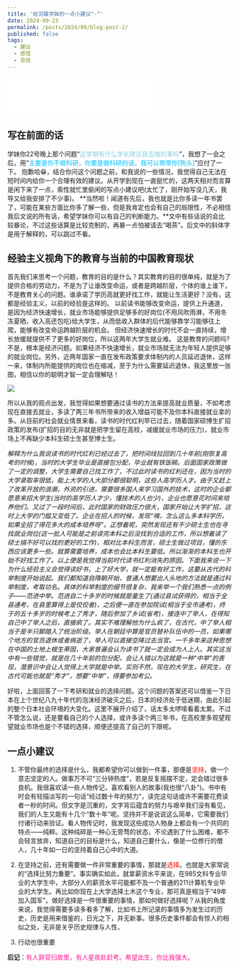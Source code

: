 ```yaml
---
title: '给羽晨学妹的一点小建议^-^'
date: 2024-09-23
permalink: /posts/2024/09/blog-post-2/
published: false
tags:
  - 建议
  - 感悟
  - 总结
---
```


<iframe frameborder="no" border="0" marginwidth="0" marginheight="0" width=330 height=86 src="//music.163.com/outchain/player?type=2&id=1858118347&auto=1&height=66&autoplay=true&loop=true"></iframe>

## 写在前面的话

学妹你22号晚上那个问题“<font color=SkyBlue>这学期有什么学长建议我去做的事吗</font>”，我想了一会之后，用“<font color=DeepSkyBlue>主要是你不做科研，你要是做科研的话，我可以带带你[狗头]</font>”应付了一下。
抱歉哈😁，结合你问这个问题之前，和我说的一些情况，我觉得自己无法在短时间内给你一个合理有效的建议。从开学到现在一直挺忙的，这两天相对而言算是闲下来了一点，索性就忙里偷闲的写点小建议吧(太忙了，刚开始写没几天，我导又给我安排了不少事)。
**当然啦！闻道有先后，我也就是比你多读一年书罢了，可能在某些方面比你多了解一些，但是我肯定也会有自己的局限性，不必相信我后文说的所有话，希望学妹你可以有自己的判断能力。**文中有些话说的会比较暴论，不过这些话算是比较克制的，再暴一点怕被请去“喝茶”。后文中的斜体字是用于解释的，可以跳过不看。

## 经验主义视角下的教育与当前的中国教育现状

首先我们来思考一个问题，教育的目的是什么？其实教育的目的很单纯，就是为了提供合格的劳动力，不是为了让谁改变命运，或者是跨越阶层，个体的谁上谁下，不是教育关心的问题。谁承诺了学历高就更好找工作，就能让生活更好？没有，这都是经验主义，以前的经验是这样的。
以前读书能够改变命运，提供上升通道，是因为经济快速增长，就业市场能够提供足够多的好岗位(不用风吹雨淋，不用冬冻夏晒，收入高还包吃)给大学生，从而低收入群体的后代能够靠学习能够往上爬，能够有改变命运跨越阶层的机会。
但经济快速增长的时代不会一直持续，增长放缓就提供不了更多的好岗位，所以这两年大学生就业难。
这是教育的问题吗?不是，根本是经济问题。如果经济不快速增长，就业市场就无法为年轻人提供足够的就业岗位。另外，近两年国家一直在发布政策要求体制内的人员延迟退休，这样一来，体制内所能提供的岗位也在缩减，至于为什么需要延迟退休，我这里放一张图，相信以你的聪明才智一定会理解哒！

![](http://lollins7.github.io/images/Blog/2024-09-23/yctx.jpg)

所以从我的观点出发，我觉得如果想要通过读书的方法来提高就业质量，不如考虑现在直接去就业，多读了两三年书所带来的收入增益可能不及你本科直接就业拿的多。从目前的社会就业情景来看，读书的时代红利早已过去，随着国家硕博生扩招政策的发布(扩招的目的无非就是把学生留在高校，减缓就业市场的压力)，就业市场上不再缺少本科生硕士生甚至博士生。

*解释为什么我说读书的时代红利已经过去了，把时间线拉回到几十年前(刚恢复高考的时候)，当时的大学生毕业是直接包分配，毕业就有铁饭碗。后面国家政策做了一定的调整，大学生需要自己找工作了，不过此时读书的红利还在，因为当时的大学录取率很低，能上大学的人大部分都很聪明，这些人高学历人才。由于又赶上了改革开放的浪潮，外资的引进，需要很多国人来学习国外的技术，这时的企业都愿意来招大学生(当时的高学历人才少，懂技术的人也少)，企业也愿意花时间来培养他们。又过了一段时间后，此时国家的财政压力很大，国家开始让大学扩招，这时上大学的门槛又变低了。企业在招人的时候，发现“咦，怎么这么多本科学历，如果全招了得花多大的成本培养呀”。正想着呢，突然发现还有不少硕士生也在寻找就业岗位(这一批人可能是之前读完本科之后没找到合适的工作，所以想着读了硕士搞不好可以找的更好的工作)，相对比本科生而言，硕士生做过项目，懂的东西应该更多一些。就算需要培养，成本也会比本科生要低。所以渐渐的本科生也开始不好找工作了。以上便是我觉得当前时代读书红利消失的原因。下面我来说一下为什么经验主义会觉得读好书，上了好大学，就一定能有好工作，这要从古代的科举制度开始说起。我们都知道自隋朝开始，普通人想要出人头地的方法就是通过科举制度，考取功名。具体的科举制度的细节很复杂，我来举一个我们熟悉一点的例子——范进中举。范进自二十多岁的时候就是童生了(通过县试获得的，相当于全县通考，在县里算得上是佼佼者)，之后便一直在参加院试(相当于全市通考)，终于的五十多岁的时候考上了秀才，随后参加了乡试(省考)，接连中了举人，在得知自己中了举人之后，直接疯了。其实不难理解他为什么疯了，在古代，中了举人相当于是半只脚踏入了统治阶级。举人在朝廷中算是官员替补队伍中的一员，如果哪个地方的官员退休或者病逝了，举人可以直接空降过去当官。一千多年来这种思想在中国的土地上根生蒂固，大家普遍会认为读书了就一定会成为人上人。其实这当中有一些错觉，就是在几十年前的包分配，会让人错以为这就是一种“中举”的表现，潜意识中会让人觉得上大学就是中举。实则不然，现在的大学生，研究生，在古代可能也就是“秀才”，想要“中举”，得要参加考公。*

好啦，上面回答了一下考研和就业的选择问题。这个问题的答案还可以借鉴一下日本在上个世纪八九十年代的泡沫经济破灭之后，日本的经济处于低迷期，由此引起的整个日本社会环境的大变化。这里不展开介绍了，话太多太啰嗦看着太累。不过不管怎么说，还是要看自己的个人选择，或许多读个两三年书，在高校里多观望观望就业市场也是个不错的选择，顺便还提高了自己的下限呢。

## 一点小建议

1. 不管你最终的选择是什么，我都希望你可以做到一件事，那便是<font color=Red>坚持</font>，做一个意志坚定的人。做事万不可“三分钟热度”，若是反复摇摆不定，定会错过很多良机。我很喜欢读一些人物传记，喜欢看别人的故事(我也很“八卦”)。书中有时会有轻描淡写的一句话“经过数十年的努力”，读完这句话或许不需要花费读者一秒的时间。但文字是沉重的，文字背后蕴含的努力与艰辛我们没有看见，我们的人生又能有十几个“数十年”呢。坚持并不是说说这么简单，它需要我们付诸行动来验证。看人物传记时，我发现这些成功人物身上都会有一个共同的特点——纯粹。这种纯碎是一种心无旁骛的状态，不论遇到了什么困难，都不会轻言放弃，知道自己的目标是什么，知道自己要什么，像是一位修行的僧人，几十年如一日的坚持着自己心中的大道。

2. 在坚持之前，还有需要做一件非常重要的事情，那就是<font color=Red>选择</font>。也就是大家常说的“选择比努力重要”。事实确实如此，就拿薪资水平来说，在985文科专业毕业的大学生中，大部分人的薪资水平可能都不及一个普通的211计算机专业毕业的大学生。再比如你现在上大学选择土木这个专业，那可真是相当于“49年加入国军”。做好选择是一件很重要的事情，那如何做好选择呢？从我的角度来说，我觉得需要多读多看多了解，比如书上所记录的事情多为发生过的历史，历史是用来借鉴的，日光之下，并无新事。很多历史事件都会有惊人的相似之处，无非是关乎历史规律与人性，

3. 行动也很重要



**后记**：<font color=DeepPink>有人辞官归故里，有人星夜赴赶考。希望此生，你比我强大。</font>

